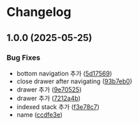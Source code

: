 # Changelog

## 1.0.0 (2025-05-25)


### Bug Fixes

* bottom navigation 추가 ([5d17569](https://github.com/MontyCoder0701/flutter-starter/commit/5d17569e86718bbc3bfe7ee93043b839b45d9f03))
* close drawer after navigating ([93b7eb0](https://github.com/MontyCoder0701/flutter-starter/commit/93b7eb04c699872d75680d03eaf83caaa02f1dbf))
* drawer 추가 ([9e70525](https://github.com/MontyCoder0701/flutter-starter/commit/9e70525ec89d8752e5620348912be0302c28f6c4))
* drawer 추가 ([7212a4b](https://github.com/MontyCoder0701/flutter-starter/commit/7212a4b028bc1b5f43fd31b1f0f5045dada07629))
* indexed stack 추가 ([f3e78c7](https://github.com/MontyCoder0701/flutter-starter/commit/f3e78c7a8c5b4693e43db705909a8457f90cf524))
* name ([ccdfe3e](https://github.com/MontyCoder0701/flutter-starter/commit/ccdfe3eec8089689a4035bf63c702c54d19a1722))
